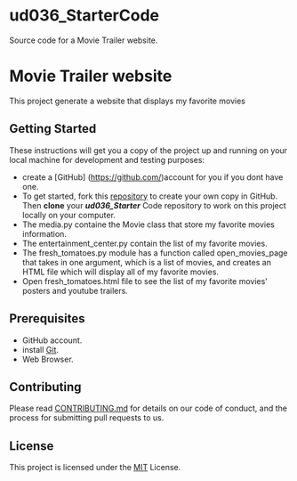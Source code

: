 # ud036_StarterCode
Source code for a Movie Trailer website.

# Movie Trailer website

This project generate a website that displays my favorite movies

## Getting Started

These instructions will get you a copy of the project up and running on your local machine for development and testing purposes:
- create a [GitHub] (https://github.com/)account for you if you dont have one.
- To get started, fork this  [repository](https://github.com/MayAlalawi/ud036_StarterCode) to create your own copy in GitHub. Then **clone** your _**ud036_Starter**_ Code repository to work on this project locally on your computer.
- The media.py containe the Movie class that store my favorite movies information.
- The entertainment_center.py contain the list of my favorite movies.
- The fresh_tomatoes.py module has a function called open_movies_page that takes in one argument, which is a list of movies, and creates an HTML file which will display all of my favorite movies.
- Open  fresh_tomatoes.html file to see the list of my favorite movies' posters and youtube trailers.

## Prerequisites
- GitHub account.
- install [Git]( http://git-scm.com/download/win).
- Web Browser.


## Contributing

Please read [CONTRIBUTING.md](https://gist.github.com/PurpleBooth/b24679402957c63ec426) for details on our code of conduct, and the process for submitting pull requests to us.


## License

This project is licensed under the [MIT](https://github.com/MayAlalawi) License.

